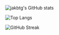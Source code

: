![jakbtg's GitHub stats](https://github-readme-stats-neon-five-10.vercel.app/api?username=jakbtg&show_icons=true&theme=tokyonight&count_private=true&card_width=495)

![Top Langs](https://github-readme-stats-neon-five-10.vercel.app/api/top-langs/?username=jakbtg&layout=compact&theme=tokyonight&exclude_repo=AAUT&langs_count=8&card_width=495)

![GitHub Streak](https://streak-stats.demolab.com/?user=jakbtg&theme=tokyonight)
